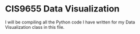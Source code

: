 # CIS9655 Data Visualization
I will be compiling all the Python code I have written for my Data Visualization class in this file.
